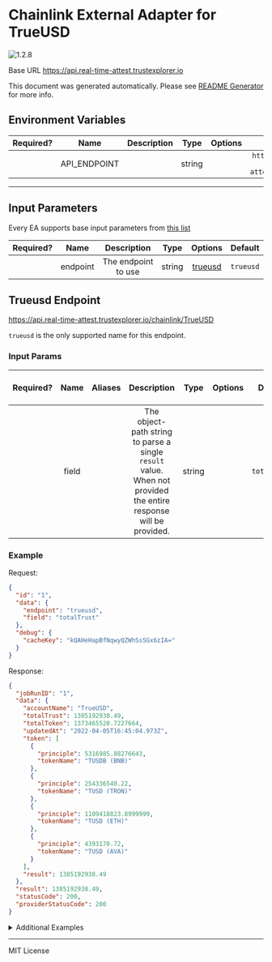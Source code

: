 # Chainlink External Adapter for TrueUSD

![1.2.8](https://img.shields.io/github/package-json/v/smartcontractkit/external-adapters-js?filename=packages/sources/trueusd/package.json)

Base URL https://api.real-time-attest.trustexplorer.io

This document was generated automatically. Please see [README Generator](../../scripts#readme-generator) for more info.

## Environment Variables

| Required? |     Name     | Description |  Type  | Options |                       Default                        |
| :-------: | :----------: | :---------: | :----: | :-----: | :--------------------------------------------------: |
|           | API_ENDPOINT |             | string |         | `https://core-api.real-time-attest.trustexplorer.io` |

---

## Input Parameters

Every EA supports base input parameters from [this list](../../core/bootstrap#base-input-parameters)

| Required? |   Name   |     Description     |  Type  |           Options            |  Default  |
| :-------: | :------: | :-----------------: | :----: | :--------------------------: | :-------: |
|           | endpoint | The endpoint to use | string | [trueusd](#trueusd-endpoint) | `trueusd` |

## Trueusd Endpoint

https://api.real-time-attest.trustexplorer.io/chainlink/TrueUSD

`trueusd` is the only supported name for this endpoint.

### Input Params

| Required? | Name  | Aliases |                                                   Description                                                    |  Type  | Options |   Default    | Depends On | Not Valid With |
| :-------: | :---: | :-----: | :--------------------------------------------------------------------------------------------------------------: | :----: | :-----: | :----------: | :--------: | :------------: |
|           | field |         | The object-path string to parse a single `result` value. When not provided the entire response will be provided. | string |         | `totalTrust` |            |                |

### Example

Request:

```json
{
  "id": "1",
  "data": {
    "endpoint": "trueusd",
    "field": "totalTrust"
  },
  "debug": {
    "cacheKey": "kQAHeHapBfNqwyQZWhSsSGx6zIA="
  }
}
```

Response:

```json
{
  "jobRunID": "1",
  "data": {
    "accountName": "TrueUSD",
    "totalTrust": 1385192938.49,
    "totalToken": 1373465520.7227664,
    "updatedAt": "2022-04-05T16:45:04.973Z",
    "token": [
      {
        "principle": 5316985.88276643,
        "tokenName": "TUSDB (BNB)"
      },
      {
        "principle": 254336540.22,
        "tokenName": "TUSD (TRON)"
      },
      {
        "principle": 1109418823.8999999,
        "tokenName": "TUSD (ETH)"
      },
      {
        "principle": 4393170.72,
        "tokenName": "TUSD (AVA)"
      }
    ],
    "result": 1385192938.49
  },
  "result": 1385192938.49,
  "statusCode": 200,
  "providerStatusCode": 200
}
```

<details>
<summary>Additional Examples</summary>

Request:

```json
{
  "id": "1",
  "data": {
    "endpoint": "trueusd",
    "field": "totalToken"
  },
  "debug": {
    "cacheKey": "6Mf4n28MSikPZvECj9Vl7v+OXxM="
  }
}
```

Response:

```json
{
  "jobRunID": "1",
  "data": {
    "accountName": "TrueUSD",
    "totalTrust": 1385192938.49,
    "totalToken": 1373465520.7227664,
    "updatedAt": "2022-04-05T16:45:04.973Z",
    "token": [
      {
        "principle": 5316985.88276643,
        "tokenName": "TUSDB (BNB)"
      },
      {
        "principle": 254336540.22,
        "tokenName": "TUSD (TRON)"
      },
      {
        "principle": 1109418823.8999999,
        "tokenName": "TUSD (ETH)"
      },
      {
        "principle": 4393170.72,
        "tokenName": "TUSD (AVA)"
      }
    ],
    "result": 1373465520.7227664
  },
  "result": 1373465520.7227664,
  "statusCode": 200,
  "providerStatusCode": 200
}
```

</details>

---

MIT License
